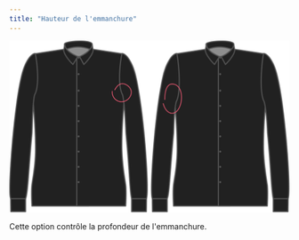 ```yaml
---
title: "Hauteur de l'emmanchure"
---
```


![Hauteur de l'emmanchure](./armholedepthfactor.svg)

Cette option contrôle la profondeur de l'emmanchure.




